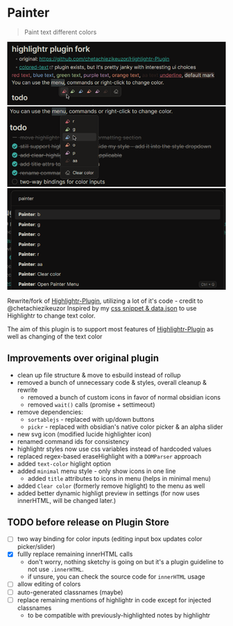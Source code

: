 # Painter
> Paint text different colors  
  
![minimal-menu](./screens/minimal-menu.png)  
![normal-menu](./screens/menu-normal.png)  
![commands](./screens/commands.png)

Rewrite/fork of [Highlightr-Plugin](https://github.com/chetachiezikeuzor/Highlightr-Plugin), utilizing a lot of it's code - credit to @chetachiezikeuzor
Inspired by my [css snippet & data.json](https://github.com/chetachiezikeuzor/Highlightr-Plugin/issues/61) to use Highlightr to change text color.

The aim of this plugin is to support most features of [Highlightr-Plugin](https://github.com/chetachiezikeuzor/Highlightr-Plugin) as well as changing of the text color

## Improvements over original plugin
- clean up file structure & move to esbuild instead of rollup
- removed a bunch of unnecessary code & styles, overall cleanup & rewrite
  - removed a bunch of custom icons in favor of normal obsidian icons	
  - removed `wait()` calls (promise + settimeout)	
- remove dependencies:
  - `sortablejs` - replaced with up/down buttons
  - `pickr` - replaced with obsidian's native color picker & an alpha slider
- new svg icon (modified lucide highlighter icon)
- renamed command ids for consistency
- highlightr styles now use css variables instead of hardcoded values
- replaced regex-based eraseHighlight with a `DOMParser` approach
- added `text-color` higlight option
- added `minimal` menu style - only show icons in one line
  - added `title` attributes to icons in menu (helps in minimal menu)		
- added `Clear color` (formerly remove higlight) to the menu as well
- added better dynamic highligt preview in settings (for now uses innerHTML, will be changed later.)

## TODO before release on Plugin Store
- [ ] two way binding for color inputs (editing input box updates color picker/slider)
- [x] fullly replace remaining innerHTML calls
  - don't worry, nothing sketchy is going on but it's a plugin guideline to not use `.innerHTML`. 
  - if unsure, you can check the source code for `innerHTML` usage
- [ ] allow editing of colors
- [ ] auto-generated classnames (maybe)
- [ ] replace remaining mentions of highlightr in code except for injected classnames
  - to be compatible with previously-highlighted notes by highlightr